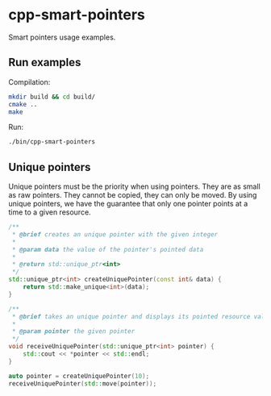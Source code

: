 # cpp-smart-pointers

Smart pointers usage examples.

## Run examples

Compilation:

```bash
mkdir build && cd build/
cmake ..
make
```

Run:

```bash
./bin/cpp-smart-pointers
```

## Unique pointers

Unique pointers must be the priority when using pointers.
They are as small as raw pointers.
They cannot be copied, they can only be moved.
By using unique pointers, we have the guarantee that only
one pointer points at a time to a given resource.

```cpp
/**
 * @brief creates an unique pointer with the given integer
 *
 * @param data the value of the pointer's pointed data
 *
 * @return std::unique_ptr<int>
 */
std::unique_ptr<int> createUniquePointer(const int& data) {
    return std::make_unique<int>(data);
}

/**
 * @brief takes an unique pointer and displays its pointed resource value
 *
 * @param pointer the given pointer
 */
void receiveUniquePointer(std::unique_ptr<int> pointer) {
    std::cout << *pointer << std::endl;
}

auto pointer = createUniquePointer(10);
receiveUniquePointer(std::move(pointer));
```
